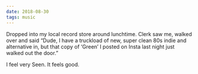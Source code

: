 ```yaml
---
date: 2018-08-30
tags: music
---
```



Dropped into my local record store around lunchtime. Clerk saw me, walked over and said “Dude, I have a truckload of new, super clean 80s indie and alternative in, but that copy of ‘Green’ I posted on Insta last night just walked out the door.”

I feel very Seen. It feels good.
